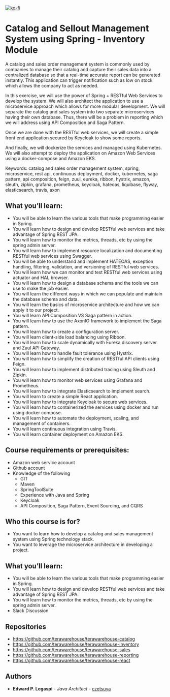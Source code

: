 [![ko-fi](https://www.ko-fi.com/img/githubbutton_sm.svg)](https://ko-fi.com/S6S0YXPX)

# Catalog and Sellout Management System using Spring - Inventory Module

A catalog and sales order management system is commonly used by companies to manage their catalog and capture their sales data into a centralized database so that a real-time accurate report can be generated instantly. This application can trigger notification such as low on stock which allows the company to act as needed.

In this exercise, we will use the power of Spring + RESTful Web Services to develop the system. We will also architect the application to use a microservice approach which allows for more modular development. We will separate the catalog and sales system into two separate microservices having their own database. Thus, there will be a problem in reporting which we will address using API Composition and Saga Pattern.

Once we are done with the RESTful web services, we will create a simple front end application secured by Keycloak to show some reports.

And finally, we will dockerize the services and managed using Kubernetes. We will also attempt to deploy the application on Amazon Web Services using a docker-compose and Amazon EKS.

Keywords: catalog and sales order management system, spring, microservice, rest api, continuous deployment, docker, kubernetes, saga pattern, api composition, feign, zuul, eureka, ribbon, hystrix, amazon, sleuth, zipkin, grafana, prometheus, keycloak, hateoas, liquibase, flyway, elasticsearch, travis, axon

## What you’ll learn:

 * You will be able to learn the various tools that make programming easier in Spring.
 * You will learn how to design and develop RESTful web services and take advantage of Spring REST JPA.
 * You will learn how to monitor the metrics, threads, etc by using the spring admin server.
 * You will learn how to implement resource localization and documenting RESTful web services using Swagger.
 * You will be able to understand and implement HATEOAS, exception handling, filtering, validation, and versioning of RESTful web services.
 * You will learn how we can monitor and test RESTful web services using actuator and HAL browser.
 * You will learn how to design a database schema and the tools we can use to make the job easier.
 * You will learn the different ways in which we can populate and maintain the database schema and data.
 * You will learn the basics of microservice architecture and how we can apply it to our project.
 * You will learn API Composition VS Saga pattern in action.
 * You will learn how to use the AxonIO framework to implement the Saga pattern.
 * You will learn how to create a configuration server.
 * You will learn client-side load balancing using Ribbon.
 * You will learn how to scale dynamically with Eureka discovery server and Zuul API Gateway.
 * You will learn how to handle fault tolerance using Hystrix.
 * You will learn how to simplify the creation of RESTful API clients using Feign.
 * You will learn how to implement distributed tracing using Sleuth and Zipkin.
 * You will learn how to monitor web services using Grafana and Prometheus.
 * You will learn how to integrate Elasticsearch to implement search.
 * You will learn to create a simple React application.
 * You will learn how to integrate Keycloak to secure web services.
 * You will learn how to containerized the services using docker and run using docker compose.
 * You will learn how to automate the deployment, scaling, and management of containers.
 * You will learn continuous integration using Travis.
 * You will learn container deployment on Amazon EKS.
 
## Course requirements or prerequisites:

 * Amazon web service account
 * Github account
 * Knowledge of the following
 	* GIT
 	* Maven
 	* SpringToolSuite
 	* Experience with Java and Spring
 	* Keycloak
 	* API Composition, Saga Pattern, Event Sourcing, and CQRS
 
## Who this course is for?

 * You want to learn how to develop a catalog and sales management system using Spring technology stack.
 * You want to leverage the microservice architecture in developing a project.

## What you’ll learn:

 * You will be able to learn the various tools that make programming easier in Spring.
 * You will learn how to design and develop RESTful web services and take advantage of Spring REST JPA.
 * You will learn how to monitor the metrics, threads, etc by using the spring admin server.
 * Slack Discussion

## Repositories

 * https://github.com/terawarehouse/terawarehouse-catalog
 * https://github.com/terawarehouse/terawarehouse-inventory
 * https://github.com/terawarehouse/terawarehouse-sales
 * https://github.com/terawarehouse/terawarehouse-reporting
 * https://github.com/terawarehouse/terawarehouse-react

## Authors

* **Edward P. Legaspi** - *Java Architect* - [czetsuya](https://github.com/czetsuya)